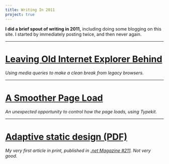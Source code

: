 ```yaml
---
title: Writing In 2011
project: true
---
```


**I did a brief spout of writing in 2011,** including doing some blogging on this site. I started by immediately posting twice, and then never again.

***

# [Leaving Old Internet Explorer Behind](/leaving-old-IE-behind/)

_Using media queries to make a clean break from legacy browsers._

***

# [A Smoother Page Load](/a-smoother-page-load/)

_An unexpected opportunity to control how the page loads, using Typekit._

***

# [Adaptive static design (PDF)](/files/adaptive-static-design-netmag-211.pdf)

_My very first article in print, published in [.net Magazine #211](http://www.netmagazine.com/shop/magazines/february-2011-211). Not very good._